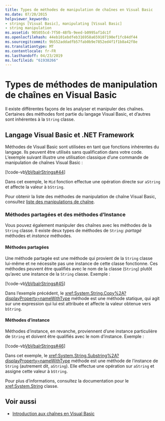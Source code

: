 ```yaml
---
title: Types de méthodes de manipulation de chaînes en Visual Basic
ms.date: 07/20/2015
helpviewer_keywords:
- strings [Visual Basic], manipulating [Visual Basic]
- string manipulation
ms.assetid: 905055cd-7f50-48fb-9eed-b0995af1dc1f
ms.openlocfilehash: 44eb101ebdfeb316958a659107190ef1fc84df44
ms.sourcegitcommit: 9b552addadfb57fab0b9e7852ed4f1f1b8a42f8e
ms.translationtype: MT
ms.contentlocale: fr-FR
ms.lasthandoff: 04/23/2019
ms.locfileid: "61938266"
---
```

# <a name="types-of-string-manipulation-methods-in-visual-basic"></a>Types de méthodes de manipulation de chaînes en Visual Basic
Il existe différentes façons de les analyser et manipuler des chaînes. Certaines des méthodes font partie du langage Visual Basic, et d’autres sont inhérentes à la `String` classe.  
  
## <a name="visual-basic-language-and-the-net-framework"></a>Langage Visual Basic et .NET Framework  
 Méthodes de Visual Basic sont utilisées en tant que fonctions inhérentes du langage. Ils peuvent être utilisés sans qualification dans votre code. L’exemple suivant illustre une utilisation classique d’une commande de manipulation de chaînes Visual Basic :  
  
 [!code-vb[VbVbalrStrings#44](~/samples/snippets/visualbasic/VS_Snippets_VBCSharp/VbVbalrStrings/VB/Class2.vb#44)]  
  
 Dans cet exemple, le `Mid` fonction effectue une opération directe sur `aString` et affecte la valeur à `bString`.  
  
 Pour obtenir la liste des méthodes de manipulation de chaîne Visual Basic, consultez [liste des manipulations de chaîne](../../../../visual-basic/language-reference/keywords/string-manipulation-summary.md).  
  
### <a name="shared-methods-and-instance-methods"></a>Méthodes partagées et des méthodes d’Instance  
 Vous pouvez également manipuler des chaînes avec les méthodes de la `String` classe. Il existe deux types de méthodes de `String`: *partagé* méthodes et *instance* méthodes.  
  
#### <a name="shared-methods"></a>Méthodes partagées  
 Une méthode partagée est une méthode qui provient de la `String` classe lui-même et ne nécessite pas une instance de cette classe fonctionne. Ces méthodes peuvent être qualifiés avec le nom de la classe (`String`) plutôt qu’avec une instance de la `String` classe. Exemple :  
  
 [!code-vb[VbVbalrStrings#45](~/samples/snippets/visualbasic/VS_Snippets_VBCSharp/VbVbalrStrings/VB/Class2.vb#45)]  
  
 Dans l’exemple précédent, le <xref:System.String.Copy%2A?displayProperty=nameWithType> méthode est une méthode statique, qui agit sur une expression qui lui est attribuée et affecte la valeur obtenue vers `bString`.  
  
#### <a name="instance-methods"></a>Méthodes d’instance  
 Méthodes d’instance, en revanche, proviennent d’une instance particulière de `String` et doivent être qualifiés avec le nom d’instance. Exemple :  
  
 [!code-vb[VbVbalrStrings#46](~/samples/snippets/visualbasic/VS_Snippets_VBCSharp/VbVbalrStrings/VB/Class2.vb#46)]  
  
 Dans cet exemple, le <xref:System.String.Substring%2A?displayProperty=nameWithType> méthode est une méthode de l’instance de `String` (autrement dit, `aString`). Elle effectue une opération sur `aString` et assigne cette valeur à `bString`.  
  
 Pour plus d’informations, consultez la documentation pour le <xref:System.String> classe.  
  
## <a name="see-also"></a>Voir aussi

- [Introduction aux chaînes en Visual Basic](../../../../visual-basic/programming-guide/language-features/strings/introduction-to-strings.md)
